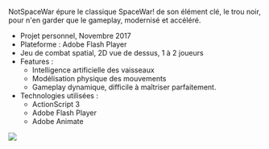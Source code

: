 NotSpaceWar épure le classique SpaceWar! de son élément clé, le trou noir, pour n'en garder que le gameplay, modernisé et accéléré.

+ Projet personnel, Novembre 2017
+ Plateforme : Adobe Flash Player 
+ Jeu de combat spatial, 2D vue de dessus, 1 à 2 joueurs
+ Features :
    - Intelligence artificielle des vaisseaux
    - Modélisation physique des mouvements
    - Gameplay dynamique, difficile à maîtriser parfaitement.
+ Technologies utilisées :
    - ActionScript 3
    - Adobe Flash Player
    - Adobe Animate

![](°project-image°)